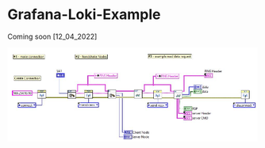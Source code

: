 # Grafana-Loki-Example

Coming soon [12_04_2022]

![alt text](https://github.com/jmor2000/LV-OMRON-FINS/blob/main/IMGs/Example%201.JPG?raw=true)
